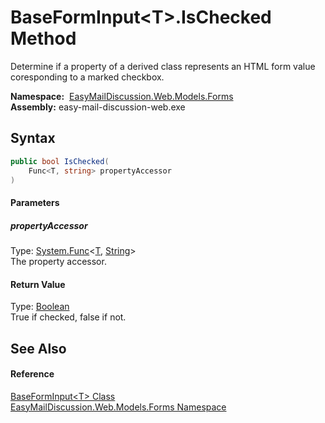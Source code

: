 BaseFormInput&lt;T>.IsChecked Method
====================================
Determine if a property of a derived class represents an HTML form value coresponding to a marked checkbox.

  **Namespace:**  [EasyMailDiscussion.Web.Models.Forms][1]  
  **Assembly:** easy-mail-discussion-web.exe

Syntax
------

```csharp
public bool IsChecked(
	Func<T, string> propertyAccessor
)
```

#### Parameters

##### *propertyAccessor*
Type: [System.Func][2]&lt;[T][3], [String][4]>  
 The property accessor.

#### Return Value
Type: [Boolean][5]  
 True if checked, false if not. 

See Also
--------

#### Reference
[BaseFormInput&lt;T> Class][3]  
[EasyMailDiscussion.Web.Models.Forms Namespace][1]  

[1]: ../README.md
[2]: https://docs.microsoft.com/dotnet/api/system.func-2
[3]: README.md
[4]: https://docs.microsoft.com/dotnet/api/system.string
[5]: https://docs.microsoft.com/dotnet/api/system.boolean